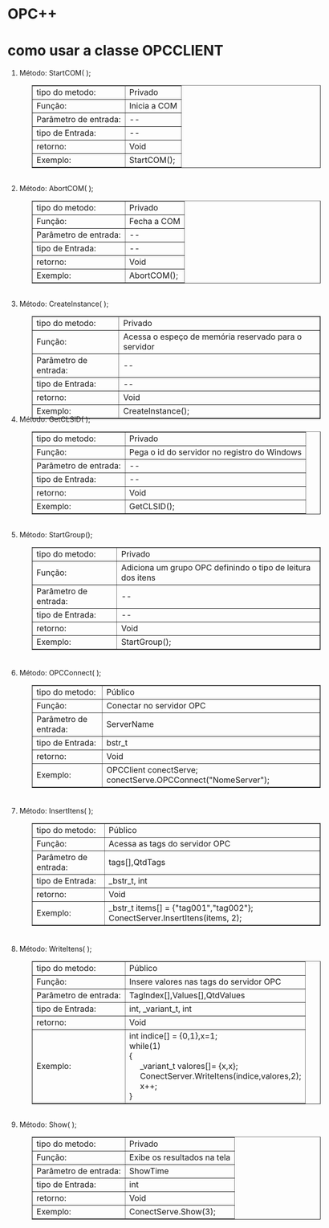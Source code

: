OPC++
=====
<h1>como usar a classe OPCCLIENT</h1>
<ol>
            <div  style="HEIGHT: 230px; width: 600px">
                <li>Método: StartCOM( );</li>
                <ul>
                    <table border="1px">
                        <tr>
                            <td class="coluna1">tipo do metodo:</td>
                            <td class="coluna2">Privado</td>
                        </tr>
                        <tr>
                            <td class="coluna1">Função:</td>
                            <td class="coluna2">Inicia a COM</td>
                        </tr>
                        <tr>
                            <td class="coluna1">Parâmetro de entrada:</td>
                            <td class="coluna2">--</td>
                        </tr>
                        <tr>
                            <td class="coluna1">tipo de Entrada:</td>
                            <td class="coluna2">--</td>
                        </tr>
                        <tr>
                            <td class="coluna1">retorno:</td>
                            <td class="coluna2">Void</td>
                        </tr>
                        <tr>
                            <td class="coluna1">Exemplo:</td>
                            <td class="coluna2">StartCOM();</td>
                        </tr>
                    </table>
                </ul>
            </div>
            <div  style="HEIGHT: 230px; width: 600px">
                <li>Método: AbortCOM( );</li>
                <ul>
                    <table border="1px">
                        <tr>
                            <td class="coluna1">tipo do metodo:</td>
                            <td class="coluna2">Privado</td>
                        </tr>
                        <tr>
                            <td class="coluna1">Função:</td>
                            <td class="coluna2">Fecha a COM</td>
                        </tr>
                        <tr>
                            <td class="coluna1">Parâmetro de entrada:</td>
                            <td class="coluna2">--</td>
                        </tr>
                        <tr>
                            <td class="coluna1">tipo de Entrada:</td>
                            <td class="coluna2">--</td>
                        </tr>
                        <tr>
                            <td class="coluna1">retorno:</td>
                            <td class="coluna2">Void</td>
                        </tr>
                        <tr>
                            <td class="coluna1">Exemplo:</td>
                            <td class="coluna2">AbortCOM();</td>
                        </tr>
                    </table>
                </ul>
            </div>
            <div  style="HEIGHT: 230px; width: 600px">
                <li>Método: CreateInstance( );</li>
                <ul>
                    <table border="1px">
                        <tr>
                            <td class="coluna1">tipo do metodo:</td>
                            <td class="coluna2">Privado</td>
                        </tr>
                        <tr>
                            <td class="coluna1">Função:</td>
                            <td class="coluna2">Acessa o espeço de memória reservado para o servidor</td>
                        </tr>
                        <tr>
                            <td class="coluna1">Parâmetro de entrada:</td>
                            <td class="coluna2">--</td>
                        </tr>
                        <tr>
                            <td class="coluna1">tipo de Entrada:</td>
                            <td class="coluna2">--</td>
                        </tr>
                        <tr>
                            <td class="coluna1">retorno:</td>
                            <td class="coluna2">Void</td>
                        </tr>
                        <tr>
                            <td class="coluna1">Exemplo:</td>
                            <td class="coluna2">CreateInstance();</td>
                        </tr>
                    </table>
                </ul>
            </div>
            <div  style="HEIGHT: 230px; width: 600px">
                <li>Método: GetCLSID( );</li>
                <ul>
                    <table border="1px">
                        <tr>
                            <td class="coluna1">tipo do metodo:</td>
                            <td class="coluna2">Privado</td>
                        </tr>
                        <tr>
                            <td class="coluna1">Função:</td>
                            <td class="coluna2">Pega o id do servidor no registro do Windows</td>
                        </tr>
                        <tr>
                            <td class="coluna1">Parâmetro de entrada:</td>
                            <td class="coluna2">--</td>
                        </tr>
                        <tr>
                            <td class="coluna1">tipo de Entrada:</td>
                            <td class="coluna2">--</td>
                        </tr>
                        <tr>
                            <td class="coluna1">retorno:</td>
                            <td class="coluna2">Void</td>
                        </tr>
                        <tr>
                            <td class="coluna1">Exemplo:</td>
                            <td class="coluna2">GetCLSID();</td>
                        </tr>
                    </table>
                </ul>
            </div>
            <div  style="HEIGHT: 275px; width: 600px">
                <li>Método: StartGroup();</li>
                <ul>
                    <table border="1px">
                        <tr>
                            <td class="coluna1">tipo do metodo:</td>
                            <td class="coluna2">Privado</td>
                        </tr>
                        <tr>
                            <td class="coluna1">Função:</td>
                            <td class="coluna2">Adiciona um grupo OPC definindo o tipo de leitura dos itens</td>
                        </tr>
                        <tr>
                            <td class="coluna1">Parâmetro de entrada:</td>
                            <td class="coluna2">--</td>
                        </tr>
                        <tr>
                            <td class="coluna1">tipo de Entrada:</td>
                            <td class="coluna2">--</td>
                        </tr>
                        <tr>
                            <td class="coluna1">retorno:</td>
                            <td class="coluna2">Void</td>
                        </tr>
                        <tr>
                            <td class="coluna1">Exemplo:</td>
                            <td class="coluna2">StartGroup();</td>
                        </tr>
                    </table>
                </ul>
            </div>
            <div  style="HEIGHT: 275px; width: 600px">
                <li>Método: OPCConnect( );</li>
                <ul>
                    <table border="1px">
                        <tr>
                            <td class="coluna1">tipo do metodo:</td>
                            <td class="coluna2">Público</td>
                        </tr>
                        <tr>
                            <td class="coluna1">Função:</td>
                            <td class="coluna2">Conectar no servidor OPC</td>
                        </tr>
                        <tr>
                            <td class="coluna1">Parâmetro de entrada:</td>
                            <td class="coluna2">ServerName</td>
                        </tr>
                        <tr>
                            <td class="coluna1">tipo de Entrada:</td>
                            <td class="coluna2">bstr_t</td>
                        </tr>
                        <tr>
                            <td class="coluna1">retorno:</td>
                            <td class="coluna2">Void</td>
                        </tr>
                        <tr>
                            <td class="coluna1">Exemplo:</td>
                            <td class="coluna2">OPCClient conectServe; conectServe.OPCConnect("NomeServer");</td>
                        </tr>
                    </table>
                </ul>
            </div>
            <div  style="HEIGHT: 275px; width: 600px">
                <li>Método: InsertItens( );</li>
                <ul>
                    <table border="1px">
                        <tr>
                            <td class="coluna1">tipo do metodo:</td>
                            <td class="coluna2">Público</td>
                        </tr>
                        <tr>
                            <td class="coluna1">Função:</td>
                            <td class="coluna2">Acessa as tags do servidor OPC</td>
                        </tr>
                        <tr>
                            <td class="coluna1">Parâmetro de entrada:</td>
                            <td class="coluna2">tags[],QtdTags</td>
                        </tr>
                        <tr>
                            <td class="coluna1">tipo de Entrada:</td>
                            <td class="coluna2">_bstr_t, int</td>
                        </tr>
                        <tr>
                            <td class="coluna1">retorno:</td>
                            <td class="coluna2">Void</td>
                        </tr>
                        <tr>
                            <td class="coluna1">Exemplo:</td>
                            <td class="coluna2">_bstr_t items[] = {"tag001","tag002"}; ConectServer.InsertItens(items, 2);</td>
                        </tr>
                    </table>
                </ul>
            </div>
            <div  style="HEIGHT: 350px; width: 600px">
                <li>Método: WriteItens( );</li>
                <ul>
                    <table border="1px">
                        <tr>
                            <td class="coluna1">tipo do metodo:</td>
                            <td class="coluna2">Público</td>
                        </tr>
                        <tr>
                            <td class="coluna1">Função:</td>
                            <td class="coluna2">Insere valores nas tags do servidor OPC</td>
                        </tr>
                        <tr>
                            <td class="coluna1">Parâmetro de entrada:</td>
                            <td class="coluna2">TagIndex[],Values[],QtdValues</td>
                        </tr>
                        <tr>
                            <td class="coluna1">tipo de Entrada:</td>
                            <td class="coluna2">int, _variant_t, int</td>
                        </tr>
                        <tr>
                            <td class="coluna1">retorno:</td>
                            <td class="coluna2">Void</td>
                        </tr>
                        <tr>
                            <td class="coluna1">Exemplo:</td>
                            <td class="coluna2">int indice[] = {0,1},x=1;
                               <br> while(1)</br>
                                {
                                    <br>&nbsp;&nbsp;&nbsp;&nbsp;&nbsp;_variant_t valores[]= {x,x};</br>
                                &nbsp;&nbsp;&nbsp;&nbsp;&nbsp;ConectServer.WriteItens(indice,valores,2);
                                <br>&nbsp;&nbsp;&nbsp;&nbsp;&nbsp;x++;</br>
                                }
                            </td>
                        </tr>
                    </table>
                </ul>
            </div>
            <div  style="HEIGHT: 230px; width: 600px">
                <li>Método: Show( );</li>
                <ul>
                    <table border="1px">
                        <tr>
                            <td class="coluna1">tipo do metodo:</td>
                            <td class="coluna2">Privado</td>
                        </tr>
                        <tr>
                            <td class="coluna1">Função:</td>
                            <td class="coluna2">Exibe os resultados na tela</td>
                        </tr>
                        <tr>
                            <td class="coluna1">Parâmetro de entrada:</td>
                            <td class="coluna2">ShowTime</td>
                        </tr>
                        <tr>
                            <td class="coluna1">tipo de Entrada:</td>
                            <td class="coluna2">int</td>
                        </tr>
                        <tr>
                            <td class="coluna1">retorno:</td>
                            <td class="coluna2">Void</td>
                        </tr>
                        <tr>
                            <td class="coluna1">Exemplo:</td>
                            <td class="coluna2">ConectServe.Show(3);</td>
                        </tr>
                    </table>
                </ul>
            </div>
        </ol>
